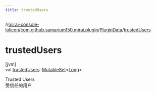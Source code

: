 ```yaml
---
title: trustedUsers
---
```

//[mirai-console-lolicon](../../../index.html)/[com.github.samarium150.mirai.plugin](../index.html)/[PluginData](index.html)/[trustedUsers](trusted-users.html)



# trustedUsers



[jvm]\
val [trustedUsers](trusted-users.html): [MutableSet](https://kotlinlang.org/api/latest/jvm/stdlib/kotlin.collections/-mutable-set/index.html)<[Long](https://kotlinlang.org/api/latest/jvm/stdlib/kotlin/-long/index.html)>



Trusted Users <br> 受信任的用户




